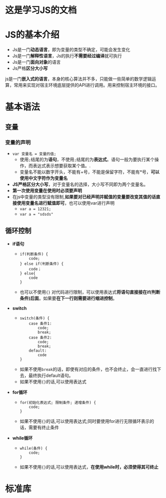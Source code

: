# 这是学习JS的文档 #
# JS的基本介绍 #
- Js是一门**动态语言**，即为变量的类型不确定，可能会发生变化
- Js是一门**解释性语言**，Js的执行**不需要经过编译**就可执行
- Js是一门**面向对象**的语言
- Js严格**区分大小写**

js是一门**嵌入式的语言**，本身的核心算法并不多，只能做一些简单的数学逻辑运算，常用来实现对宿主环境底层提供的API进行调用。用来控制宿主环境的接口。

# 基本语法
## 变量
### 变量的声明
- ` var 变量名 = 变量的值; `
  - 使用` ; `结尾的为**语句**，不使用` ; `结尾的为**表达式**。语句一般为要执行某个操作，而表达式表示想要获取某个值。.
  - 变量名不能以数字开头，不能有+号，不能是保留字符，不能有*号，**可以使用中文字符作为变量名**
- **JS严格区分大小写**，对于变量名的选择，大小写不同即为两个变量名。
- **第一次使用变量在使用时必须要声明**
- 在js中变量的类型没有限制,**如果要对已经声明并赋值的变量要改变其值的话直接使用变量名进行赋值即可**，也可以使用var进行声明
  - ` var a = 12321; `
  - ` var a = "sdsds" `  

## 循环控制
- **if语句**
  - ```
    if(判断条件) {
        code;
    } else if(判断条件) {
        code；
    } else{
        code
    }
    ```
  - 也可以不使用`{}` 对代码进行限制，可以使用表达式**将语句直接接在if(判断条件)后面**。如果要**在下一行则需要进行缩进控制**。
- **switch**
  - ```
    switch(条件) {
        case 条件1:
            code;
            break;
        case 条件2:
            code;
            break;
        default:
            code
    }
    ```
  - 如果不使用`break`的话，即使有对应的条件，也不会终止，会一直进行找下去，最终执行default语句。
  - 如果不使用`{}`的话,可以使用表达式

- **for循环**
  - ```
    for(初始化表达式; 限制条件; 递增条件) {
        code;
    }
    ```
  - 如果不使用`{}`的话,可以使用表达式;同时要使用for进行无限循环表示的话，需要有终止条件
- **while循环**
  - ```
    while(条件) {
        code;
    }
    ```
  - 如果不使用`{}`的话,可以使用表达式，**在使用while时，必须使得其可终止**

# 标准库